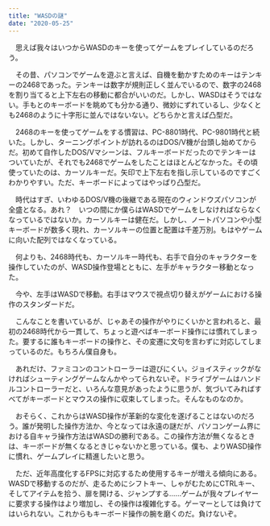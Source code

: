 ```yaml
---
title: "WASDの謎"
date: "2020-05-25"
---
```


　思えば我々はいつからWASDのキーを使ってゲームをプレイしているのだろう。

　その昔、パソコンでゲームを遊ぶと言えば、自機を動かすためのキーはテンキーの2468であった。テンキーは数字が規則正しく並んでいるので、数字の2468を割り当てると上下左右の移動に都合がいいのだ。しかし、WASDはそうではない。手もとのキーボードを眺めても分かる通り、微妙にずれているし、少なくとも2468のように十字形に並んではないない。どちらかと言えば凸型だ。

　2468のキーを使ってゲームをする慣習は、PC-8801時代、PC-9801時代と続いた。しかし、ターニングポイントが訪れるのはDOS/V機が台頭し始めてからだ。初めて自作したDOS/Vマシーンは、フルキーボードだったのでテンキーはついていたが、それでも2468でゲームをしたことはほとんどなかった。その頃使っていたのは、カーソルキーだ。矢印で上下左右を指し示しているのですごくわかりやすい。ただ、キーボードによってはやっぱり凸型だ。

　時代はすぎ、いわゆるDOS/V機の後継である現在のウィンドウズパソコンが全盛となる。あれ？　いつの間にか僕らはWASDでゲームをしなければならなくなっているではないか。カーソルキーは健在だ。しかし、ノートパソコンや小型キーボードが数多く現れ、カーソルキーの位置と配置は千差万別。もはやゲームに向いた配列ではなくなっている。

　何よりも、2468時代も、カーソルキー時代も、右手で自分のキャラクターを操作していたのが、WASD操作登場とともに、左手がキャラクター移動となった。

　今や、左手はWASDで移動。右手はマウスで視点切り替えがゲームにおける操作のスタンダードだ。

　こんなことを書いているが、じゃあその操作がやりにくいかと言われると、最初の2468時代から一貫して、ちょっと遊べばキーボード操作には慣れてしまった。要するに誰もキーボードの操作と、その変遷に文句を言わずに対応してしまっているのだ。もちろん僕自身も。

　あれだけ、ファミコンのコントローラーは遊びにくい。ジョイスティックがなければシューティングゲームなんかやってられないぞ。ドライブゲームはハンドルコントローラーだと、いろんな意見があったように思うが、気づいてみればすべてがキーボードとマウスの操作に収束してしまった。そんなものなのか。

　おそらく、これからはWASD操作が革新的な変化を遂げることはないのだろう。誰が発明した操作方法か、今となっては永遠の謎だが、パソコンゲーム界における自キャラ操作方法はWASDの勝利である。この操作方法が無くなるときは、キーボードが無くなるときじゃないかと思っている。僕も、よりWASD操作に慣れ、ゲームプレイに精進したいと思う。

　ただ、近年高度化するFPSに対応するため使用するキーが増える傾向にある。WASDで移動するのだが、走るためにシフトキー、しゃがむためにCTRLキー、そしてアイテムを拾う、扉を開ける、ジャンプする……ゲームが我々プレイヤーに要求する操作はより増加し、その操作は複雑化する。ゲーマーとしては負けてはいられない。これからもキーボード操作の腕を磨くのだ。負けないぞ。
